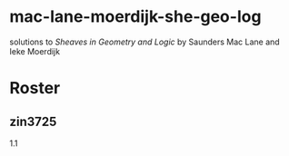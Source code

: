 # mac-lane-moerdijk-she-geo-log
solutions to *Sheaves in Geometry and Logic* by Saunders Mac Lane and Ieke Moerdijk
# Roster
## zin3725
1.1